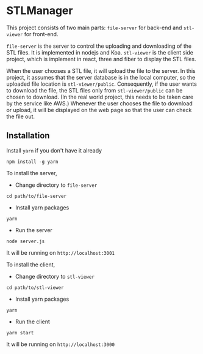 # STLManager

This project consists of two main parts: `file-server` for back-end and `stl-viewer` for front-end.

`file-server` is the server to control the uploading and downloading of the STL files. It is implemented in nodejs and Koa. `stl-viewer` is the client side project, which is implement in react, three and fiber to display the STL files.


When the user chooses a STL file, it will upload the file to the server. In this project, it assumes that the server database is in the local computer, so the uploaded file location is `stl-viewer/public`. Consequently, if the user wants to download the file, the STL files only from `stl-viewer/public` can be chosen to download. (In the real world project, this needs to be taken care by the service like AWS.) Whenever the user chooses the file to download or upload, it will be displayed on the web page so that the user can check the file out. 

## Installation
Install `yarn` if you don't have it already

```
npm install -g yarn
```


To install the server,
- Change directory to `file-server`
```
cd path/to/file-server
```
- Install yarn packages
```
yarn
```
- Run the server
```
node server.js
```
It will be running on `http://localhost:3001`


To install the client,
- Change directory to `stl-viewer`
```
cd path/to/stl-viewer
```
- Install yarn packages
```
yarn
```
- Run the client
```
yarn start
```
It will be running on `http://localhost:3000`
